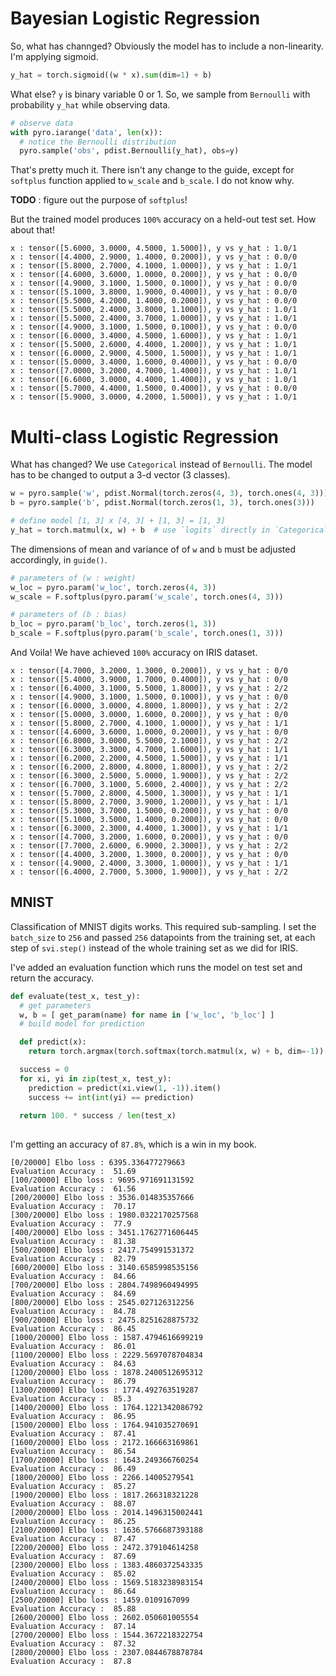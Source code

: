 # Bayesian Logistic Regression

So, what has channged? Obviously the model has to include a non-linearity. I'm applying sigmoid.

```python
y_hat = torch.sigmoid((w * x).sum(dim=1) + b)
```

What else? `y` is binary variable 0 or 1. So, we sample from `Bernoulli` with probability `y_hat` while observing data.

```python
# observe data
with pyro.iarange('data', len(x)):
  # notice the Bernoulli distribution
  pyro.sample('obs', pdist.Bernoulli(y_hat), obs=y)
```

That's pretty much it. There isn't any change to the guide, except for `softplus` function applied to `w_scale` and `b_scale`. I do not know why.

**TODO** : figure out the purpose of `softplus`!

But the trained model produces `100%` accuracy on a held-out test set. How about that!

```
x : tensor([5.6000, 3.0000, 4.5000, 1.5000]), y vs y_hat : 1.0/1
x : tensor([4.4000, 2.9000, 1.4000, 0.2000]), y vs y_hat : 0.0/0
x : tensor([5.8000, 2.7000, 4.1000, 1.0000]), y vs y_hat : 1.0/1
x : tensor([4.6000, 3.6000, 1.0000, 0.2000]), y vs y_hat : 0.0/0
x : tensor([4.9000, 3.1000, 1.5000, 0.1000]), y vs y_hat : 0.0/0
x : tensor([5.1000, 3.8000, 1.9000, 0.4000]), y vs y_hat : 0.0/0
x : tensor([5.5000, 4.2000, 1.4000, 0.2000]), y vs y_hat : 0.0/0
x : tensor([5.5000, 2.4000, 3.8000, 1.1000]), y vs y_hat : 1.0/1
x : tensor([5.5000, 2.4000, 3.7000, 1.0000]), y vs y_hat : 1.0/1
x : tensor([4.9000, 3.1000, 1.5000, 0.1000]), y vs y_hat : 0.0/0
x : tensor([6.0000, 3.4000, 4.5000, 1.6000]), y vs y_hat : 1.0/1
x : tensor([5.5000, 2.6000, 4.4000, 1.2000]), y vs y_hat : 1.0/1
x : tensor([6.0000, 2.9000, 4.5000, 1.5000]), y vs y_hat : 1.0/1
x : tensor([5.0000, 3.4000, 1.6000, 0.4000]), y vs y_hat : 0.0/0
x : tensor([7.0000, 3.2000, 4.7000, 1.4000]), y vs y_hat : 1.0/1
x : tensor([6.6000, 3.0000, 4.4000, 1.4000]), y vs y_hat : 1.0/1
x : tensor([5.7000, 4.4000, 1.5000, 0.4000]), y vs y_hat : 0.0/0
x : tensor([5.9000, 3.0000, 4.2000, 1.5000]), y vs y_hat : 1.0/1
```

# Multi-class Logistic Regression

What has changed? We use `Categorical` instead of `Bernoulli`.
The model has to be changed to output a 3-d vector (3 classes).

```python
w = pyro.sample('w', pdist.Normal(torch.zeros(4, 3), torch.ones(4, 3)))
b = pyro.sample('b', pdist.Normal(torch.zeros(1, 3), torch.ones(3)))

# define model [1, 3] x [4, 3] + [1, 3] = [1, 3]
y_hat = torch.matmul(x, w) + b  # use `logits` directly in `Categorical()`
```

The dimensions of mean and variance of of `w` and `b` must be adjusted accordingly, in `guide()`.

```python
# parameters of (w : weight)
w_loc = pyro.param('w_loc', torch.zeros(4, 3))
w_scale = F.softplus(pyro.param('w_scale', torch.ones(4, 3)))

# parameters of (b : bias)
b_loc = pyro.param('b_loc', torch.zeros(1, 3))
b_scale = F.softplus(pyro.param('b_scale', torch.ones(1, 3)))
```

And Voila! We have achieved `100%` accuracy on IRIS dataset.

```
x : tensor([4.7000, 3.2000, 1.3000, 0.2000]), y vs y_hat : 0/0
x : tensor([5.4000, 3.9000, 1.7000, 0.4000]), y vs y_hat : 0/0
x : tensor([6.4000, 3.1000, 5.5000, 1.8000]), y vs y_hat : 2/2
x : tensor([4.9000, 3.1000, 1.5000, 0.1000]), y vs y_hat : 0/0
x : tensor([6.0000, 3.0000, 4.8000, 1.8000]), y vs y_hat : 2/2
x : tensor([5.0000, 3.0000, 1.6000, 0.2000]), y vs y_hat : 0/0
x : tensor([5.8000, 2.7000, 4.1000, 1.0000]), y vs y_hat : 1/1
x : tensor([4.6000, 3.6000, 1.0000, 0.2000]), y vs y_hat : 0/0
x : tensor([6.8000, 3.0000, 5.5000, 2.1000]), y vs y_hat : 2/2
x : tensor([6.3000, 3.3000, 4.7000, 1.6000]), y vs y_hat : 1/1
x : tensor([6.2000, 2.2000, 4.5000, 1.5000]), y vs y_hat : 1/1
x : tensor([6.2000, 2.8000, 4.8000, 1.8000]), y vs y_hat : 2/2
x : tensor([6.3000, 2.5000, 5.0000, 1.9000]), y vs y_hat : 2/2
x : tensor([6.7000, 3.1000, 5.6000, 2.4000]), y vs y_hat : 2/2
x : tensor([5.7000, 2.8000, 4.5000, 1.3000]), y vs y_hat : 1/1
x : tensor([5.8000, 2.7000, 3.9000, 1.2000]), y vs y_hat : 1/1
x : tensor([5.3000, 3.7000, 1.5000, 0.2000]), y vs y_hat : 0/0
x : tensor([5.1000, 3.5000, 1.4000, 0.2000]), y vs y_hat : 0/0
x : tensor([6.3000, 2.3000, 4.4000, 1.3000]), y vs y_hat : 1/1
x : tensor([4.7000, 3.2000, 1.6000, 0.2000]), y vs y_hat : 0/0
x : tensor([7.7000, 2.6000, 6.9000, 2.3000]), y vs y_hat : 2/2
x : tensor([4.4000, 3.2000, 1.3000, 0.2000]), y vs y_hat : 0/0
x : tensor([4.9000, 2.4000, 3.3000, 1.0000]), y vs y_hat : 1/1
x : tensor([6.4000, 2.7000, 5.3000, 1.9000]), y vs y_hat : 2/2
```

## MNIST

Classification of MNIST digits works. This required sub-sampling. I set the `batch_size` to `256` and passed `256` datapoints from the training set, at each step of `svi.step()` instead of the whole training set as we did for IRIS.

I've added an evaluation function which runs the model on test set and return the accuracy.

```python
def evaluate(test_x, test_y):
  # get parameters
  w, b = [ get_param(name) for name in ['w_loc', 'b_loc'] ]
  # build model for prediction

  def predict(x):
    return torch.argmax(torch.softmax(torch.matmul(x, w) + b, dim=-1))

  success = 0
  for xi, yi in zip(test_x, test_y):
    prediction = predict(xi.view(1, -1)).item()
    success += int(int(yi) == prediction)

  return 100. * success / len(test_x)
```

##

I'm getting an accuracy of `87.8%`, which is a win in my book.

```
[0/20000] Elbo loss : 6395.336477279663
Evaluation Accuracy :  51.69
[100/20000] Elbo loss : 9695.971691131592
Evaluation Accuracy :  61.56
[200/20000] Elbo loss : 3536.014835357666
Evaluation Accuracy :  70.17
[300/20000] Elbo loss : 1980.0322170257568
Evaluation Accuracy :  77.9
[400/20000] Elbo loss : 3451.1762771606445
Evaluation Accuracy :  81.38
[500/20000] Elbo loss : 2417.754991531372
Evaluation Accuracy :  82.79
[600/20000] Elbo loss : 3140.6585998535156
Evaluation Accuracy :  84.66
[700/20000] Elbo loss : 2804.7498960494995
Evaluation Accuracy :  84.69
[800/20000] Elbo loss : 2545.027126312256
Evaluation Accuracy :  84.78
[900/20000] Elbo loss : 2475.8251628875732
Evaluation Accuracy :  86.45
[1000/20000] Elbo loss : 1587.4794616699219
Evaluation Accuracy :  86.01
[1100/20000] Elbo loss : 2229.5697078704834
Evaluation Accuracy :  84.63
[1200/20000] Elbo loss : 1878.2400512695312
Evaluation Accuracy :  86.79
[1300/20000] Elbo loss : 1774.492763519287
Evaluation Accuracy :  85.3
[1400/20000] Elbo loss : 1764.1221342086792
Evaluation Accuracy :  86.95
[1500/20000] Elbo loss : 1764.941035270691
Evaluation Accuracy :  87.41
[1600/20000] Elbo loss : 2172.166663169861
Evaluation Accuracy :  86.54
[1700/20000] Elbo loss : 1643.249366760254
Evaluation Accuracy :  86.49
[1800/20000] Elbo loss : 2266.14005279541
Evaluation Accuracy :  85.27
[1900/20000] Elbo loss : 1817.266318321228
Evaluation Accuracy :  88.07
[2000/20000] Elbo loss : 2014.1496315002441
Evaluation Accuracy :  86.25
[2100/20000] Elbo loss : 1636.5766687393188
Evaluation Accuracy :  87.47
[2200/20000] Elbo loss : 2472.379104614258
Evaluation Accuracy :  87.69
[2300/20000] Elbo loss : 1383.4860372543335
Evaluation Accuracy :  85.02
[2400/20000] Elbo loss : 1569.5183238983154
Evaluation Accuracy :  86.64
[2500/20000] Elbo loss : 1459.0109167099
Evaluation Accuracy :  85.88
[2600/20000] Elbo loss : 2602.050601005554
Evaluation Accuracy :  87.14
[2700/20000] Elbo loss : 1544.3672218322754
Evaluation Accuracy :  87.32
[2800/20000] Elbo loss : 2307.0844678878784
Evaluation Accuracy :  87.8
```
